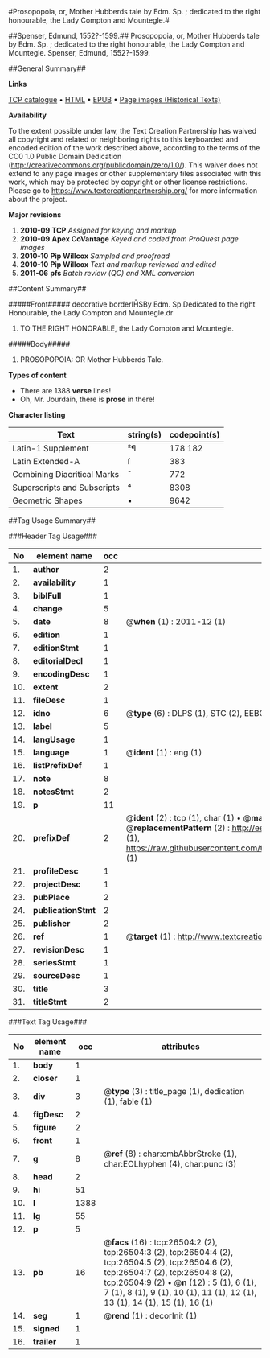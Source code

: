 #Prosopopoia, or, Mother Hubberds tale by Edm. Sp. ; dedicated to the right honourable, the Lady Compton and Mountegle.#

##Spenser, Edmund, 1552?-1599.##
Prosopopoia, or, Mother Hubberds tale by Edm. Sp. ; dedicated to the right honourable, the Lady Compton and Mountegle.
Spenser, Edmund, 1552?-1599.

##General Summary##

**Links**

[TCP catalogue](http://www.ota.ox.ac.uk/tcp/)  • 
[HTML](http://tei.it.ox.ac.uk/tcp/Texts-HTML/free/A12/A12780.html)  • 
[EPUB](http://tei.it.ox.ac.uk/tcp/Texts-EPUB/free/A12/A12780.epub) • 
[Page images (Historical Texts)](https://historicaltexts.jisc.ac.uk/eebo-23281978e)

**Availability**

To the extent possible under law, the Text Creation Partnership has waived all copyright and related or neighboring rights to this keyboarded and encoded edition of the work described above, according to the terms of the CC0 1.0 Public Domain Dedication (http://creativecommons.org/publicdomain/zero/1.0/). This waiver does not extend to any page images or other supplementary files associated with this work, which may be protected by copyright or other license restrictions. Please go to https://www.textcreationpartnership.org/ for more information about the project.

**Major revisions**

1. __2010-09__ __TCP__ *Assigned for keying and markup*
1. __2010-09__ __Apex CoVantage__ *Keyed and coded from ProQuest page images*
1. __2010-10__ __Pip Willcox__ *Sampled and proofread*
1. __2010-10__ __Pip Willcox__ *Text and markup reviewed and edited*
1. __2011-06__ __pfs__ *Batch review (QC) and XML conversion*

##Content Summary##

#####Front#####
decorative borderIH̄SBy Edm. Sp.Dedicated to the right Honourable, the Lady Compton and
Mountegle.dr
1. TO THE RIGHT HONORABLE, the Lady Compton and
Mountegle.

#####Body#####

1. PROSOPOPOIA: OR Mother Hubberds Tale.

**Types of content**

  * There are 1388 **verse** lines!
  * Oh, Mr. Jourdain, there is **prose** in there!

**Character listing**


|Text|string(s)|codepoint(s)|
|---|---|---|
|Latin-1 Supplement|²¶|178 182|
|Latin Extended-A|ſ|383|
|Combining             Diacritical Marks|̄|772|
|Superscripts             and Subscripts|⁴|8308|
|Geometric Shapes|▪|9642|

##Tag Usage Summary##

###Header Tag Usage###

|No|element name|occ|attributes|
|---|---|---|---|
|1.|__author__|2||
|2.|__availability__|1||
|3.|__biblFull__|1||
|4.|__change__|5||
|5.|__date__|8| @__when__ (1) : 2011-12 (1)|
|6.|__edition__|1||
|7.|__editionStmt__|1||
|8.|__editorialDecl__|1||
|9.|__encodingDesc__|1||
|10.|__extent__|2||
|11.|__fileDesc__|1||
|12.|__idno__|6| @__type__ (6) : DLPS (1), STC (2), EEBO-CITATION (1), OCLC (1), VID (1)|
|13.|__label__|5||
|14.|__langUsage__|1||
|15.|__language__|1| @__ident__ (1) : eng (1)|
|16.|__listPrefixDef__|1||
|17.|__note__|8||
|18.|__notesStmt__|2||
|19.|__p__|11||
|20.|__prefixDef__|2| @__ident__ (2) : tcp (1), char (1)  •  @__matchPattern__ (2) : ([0-9\-]+):([0-9IVX]+) (1), (.+) (1)  •  @__replacementPattern__ (2) : http://eebo.chadwyck.com/downloadtiff?vid=$1&page=$2 (1), https://raw.githubusercontent.com/textcreationpartnership/Texts/master/tcpchars.xml#$1 (1)|
|21.|__profileDesc__|1||
|22.|__projectDesc__|1||
|23.|__pubPlace__|2||
|24.|__publicationStmt__|2||
|25.|__publisher__|2||
|26.|__ref__|1| @__target__ (1) : http://www.textcreationpartnership.org/docs/. (1)|
|27.|__revisionDesc__|1||
|28.|__seriesStmt__|1||
|29.|__sourceDesc__|1||
|30.|__title__|3||
|31.|__titleStmt__|2||


###Text Tag Usage###

|No|element name|occ|attributes|
|---|---|---|---|
|1.|__body__|1||
|2.|__closer__|1||
|3.|__div__|3| @__type__ (3) : title_page (1), dedication (1), fable (1)|
|4.|__figDesc__|2||
|5.|__figure__|2||
|6.|__front__|1||
|7.|__g__|8| @__ref__ (8) : char:cmbAbbrStroke (1), char:EOLhyphen (4), char:punc (3)|
|8.|__head__|2||
|9.|__hi__|51||
|10.|__l__|1388||
|11.|__lg__|55||
|12.|__p__|5||
|13.|__pb__|16| @__facs__ (16) : tcp:26504:2 (2), tcp:26504:3 (2), tcp:26504:4 (2), tcp:26504:5 (2), tcp:26504:6 (2), tcp:26504:7 (2), tcp:26504:8 (2), tcp:26504:9 (2)  •  @__n__ (12) : 5 (1), 6 (1), 7 (1), 8 (1), 9 (1), 10 (1), 11 (1), 12 (1), 13 (1), 14 (1), 15 (1), 16 (1)|
|14.|__seg__|1| @__rend__ (1) : decorInit (1)|
|15.|__signed__|1||
|16.|__trailer__|1||
